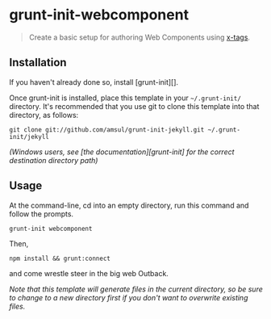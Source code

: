 # grunt-init-webcomponent

[x-tags]: http://http://www.x-tags.org/

> Create a basic setup for authoring Web Components using [x-tags][].

## Installation
If you haven't already done so, install [grunt-init][].

Once grunt-init is installed, place this template in your `~/.grunt-init/` directory. It's recommended that you use git to clone this template into that directory, as follows:

```
git clone git://github.com/amsul/grunt-init-jekyll.git ~/.grunt-init/jekyll
```

_(Windows users, see [the documentation][grunt-init] for the correct destination directory path)_

## Usage

At the command-line, cd into an empty directory, run this command and follow the prompts.

```
grunt-init webcomponent
```

Then,

```
npm install && grunt:connect
```

and come wrestle steer in the big web Outback.

_Note that this template will generate files in the current directory, so be sure to change to a new directory first if you don't want to overwrite existing files._
